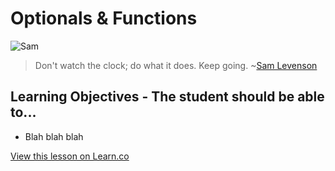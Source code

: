 # Optionals & Functions

![Sam](http://i.imgur.com/lYsMwwy.jpg?1)

> Don't watch the clock; do what it does. Keep going. ~[Sam Levenson](https://en.wikipedia.org/wiki/Sam_Levenson)

## Learning Objectives - The student should be able to...

* Blah blah blah

<a href='https://learn.co/lessons/OptionalFunctions' data-visibility='hidden'>View this lesson on Learn.co</a>
